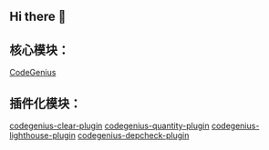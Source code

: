 ## Hi there 👋

<!--

**Here are some ideas to get you started:**

🙋‍♀️ A short introduction - what is your organization all about?
🌈 Contribution guidelines - how can the community get involved?
👩‍💻 Useful resources - where can the community find your docs? Is there anything else the community should know?
🍿 Fun facts - what does your team eat for breakfast?
🧙 Remember, you can do mighty things with the power of [Markdown](https://docs.github.com/github/writing-on-github/getting-started-with-writing-and-formatting-on-github/basic-writing-and-formatting-syntax)
-->

## 核心模块：
[CodeGenius](https://github.com/FE-CodeGenius/CodeGenius)

## 插件化模块：
[codegenius-clear-plugin](https://github.com/FE-CodeGenius/codegenius-clear-plugin)
[codegenius-quantity-plugin](https://github.com/FE-CodeGenius/codegenius-quantity-plugin)
[codegenius-lighthouse-plugin](https://github.com/FE-CodeGenius/codegenius-lighthouse-plugin)
[codegenius-depcheck-plugin](https://github.com/FE-CodeGenius/codegenius-depcheck-plugin)
